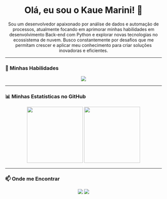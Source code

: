 <h1 align="center">Olá, eu sou o Kaue Marini! 👋</h1>

<p align="center">
  Sou um desenvolvedor apaixonado por análise de dados e automação de processos, atualmente focando em aprimorar minhas habilidades em desenvolvimento Back-end com Python e explorar novas tecnologias no ecossistema de nuvem. Busco constantemente por desafios que me permitam crescer e aplicar meu conhecimento para criar soluções inovadoras e eficientes.
</p>

---

### 🚀 Minhas Habilidades

<p align="center">
  <a href="https://skillicons.dev">
    <img src="https://skillicons.dev/icons?i=javascript,python,cs" />
  </a>
</p>

---

### 📊 Minhas Estatísticas no GitHub

<p align="center">
  <img height="180em" src="https://github-readme-stats.vercel.app/api?username=KaueMarini&show_icons=true&theme=dracula&include_all_commits=true&count_private=true"/>
  <img height="180em" src="https://github-readme-stats.vercel.app/api/top-langs/?username=KaueMarini&layout=compact&langs_count=7&theme=dracula"/>
</p>

---

### 📫 Onde me Encontrar

<p align="center">
  <a href="mailto:kauemarinil@gmail.com" target="_blank"><img src="https://img.shields.io/badge/Gmail-D14836?style=for-the-badge&logo=gmail&logoColor=white" target="_blank"></a>
  <a href="https://www.linkedin.com/in/kauêmarini" target="_blank"><img src="https://img.shields.io/badge/-LinkedIn-%230077B5?style=for-the-badge&logo=linkedin&logoColor=white" target="_blank"></a>
  </p>
